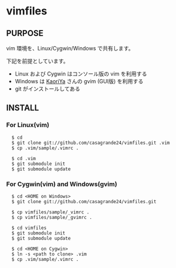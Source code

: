 # vimfiles


## PURPOSE

vim 環境を、Linux/Cygwin/Windows で共有します。

下記を前提としています。
 - Linux および Cygwin はコンソール版の vim を利用する
 - Windows は [KaoriYa](http://www.kaoriya.net/software/vim) さんの gvim (GUI版) を利用する
 - git がインストールしてある

## INSTALL

### For Linux(vim)
      $ cd
      $ git clone git://github.com/casagrande24/vimfiles.git .vim
      $ cp .vim/sample/.vimrc .

      $ cd .vim
      $ git submodule init
      $ git submodule update


### For Cygwin(vim) and Windows(gvim)
      $ cd <HOME on Windows>
      $ git clone git://github.com/casagrande24/vimfiles.git

      $ cp vimfiles/sample/_vimrc .
      $ cp vimfiles/sample/_gvimrc .

      $ cd vimfiles
      $ git submodule init
      $ git submodule update

      $ cd <HOME on Cygwin>
      $ ln -s <path to clone> .vim
      $ cp .vim/sample/.vimrc .

